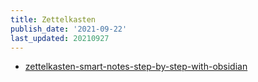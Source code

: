 ```yaml
---
title: Zettelkasten
publish_date: '2021-09-22'
last_updated: 20210927
---
```


- [zettelkasten-smart-notes-step-by-step-with-obsidian](permanent-notes/zettelkasten-smart-notes-step-by-step-with-obsidian.md)
